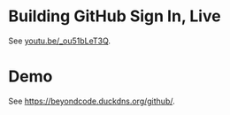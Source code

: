 # Building GitHub Sign In, Live

See [youtu.be/_ou51bLeT3Q](https://www.youtube.com/watch?v=_ou51bLeT3Q).

# Demo

See <https://beyondcode.duckdns.org/github/>.
